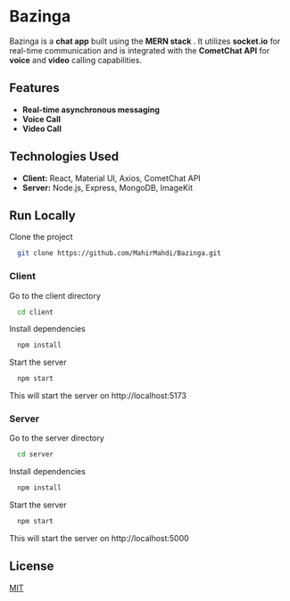 # Bazinga

Bazinga is a **chat app** built using the **MERN stack** . It utilizes **socket.io** for real-time communication and is integrated with the **CometChat API** for **voice** and **video** calling capabilities.

## Features

- **Real-time asynchronous messaging**
- **Voice Call**
- **Video Call**

## Technologies Used

- **Client:** React, Material UI, Axios, CometChat API
- **Server:** Node.js, Express, MongoDB, ImageKit

## Run Locally

Clone the project

```bash
  git clone https://github.com/MahirMahdi/Bazinga.git
```

### Client

Go to the client directory

```bash
  cd client
```

Install dependencies

```bash
  npm install
```

Start the server

```bash
  npm start
```

This will start the server on http://localhost:5173

### Server

Go to the server directory

```bash
  cd server
```

Install dependencies

```bash
  npm install
```

Start the server

```bash
  npm start
```

This will start the server on http://localhost:5000

## License

[MIT](https://choosealicense.com/licenses/mit/)
